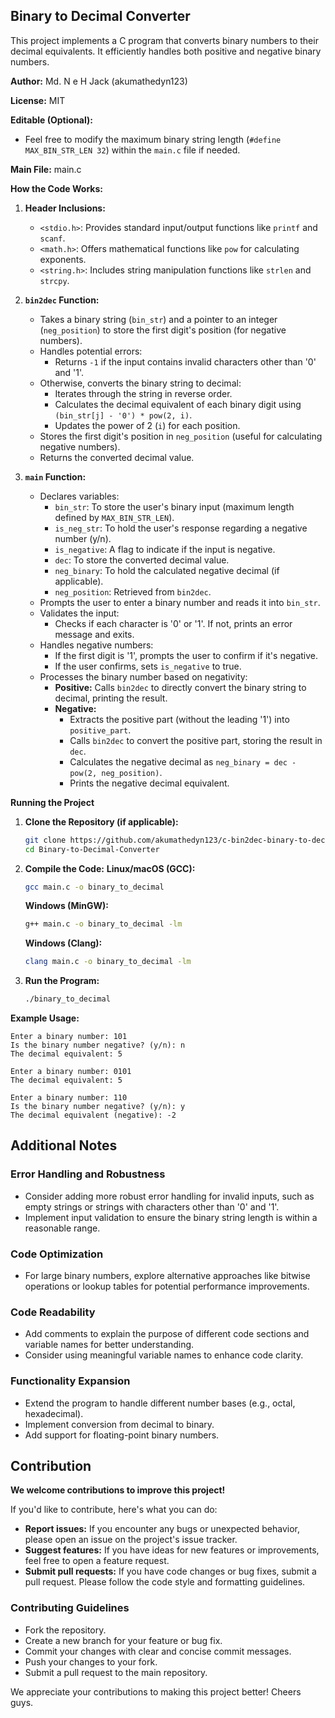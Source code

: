 ## Binary to Decimal Converter

This project implements a C program that converts binary numbers to their decimal equivalents. It efficiently handles both positive and negative binary numbers.

**Author:** Md. N e H Jack (akumathedyn123)

**License:** MIT

**Editable (Optional):**

* Feel free to modify the maximum binary string length (`#define MAX_BIN_STR_LEN 32`) within the `main.c` file if needed.

**Main File:** main.c

**How the Code Works:**

1. **Header Inclusions:**
   - `<stdio.h>`: Provides standard input/output functions like `printf` and `scanf`.
   - `<math.h>`: Offers mathematical functions like `pow` for calculating exponents.
   - `<string.h>`: Includes string manipulation functions like `strlen` and `strcpy`.

2. **`bin2dec` Function:**
   - Takes a binary string (`bin_str`) and a pointer to an integer (`neg_position`) to store the first digit's position (for negative numbers).
   - Handles potential errors:
     - Returns `-1` if the input contains invalid characters other than '0' and '1'.
   - Otherwise, converts the binary string to decimal:
     - Iterates through the string in reverse order.
     - Calculates the decimal equivalent of each binary digit using `(bin_str[j] - '0') * pow(2, i)`.
     - Updates the power of 2 (`i`) for each position.
   - Stores the first digit's position in `neg_position` (useful for calculating negative numbers).
   - Returns the converted decimal value.

3. **`main` Function:**
   - Declares variables:
     - `bin_str`: To store the user's binary input (maximum length defined by `MAX_BIN_STR_LEN`).
     - `is_neg_str`: To hold the user's response regarding a negative number (y/n).
     - `is_negative`: A flag to indicate if the input is negative.
     - `dec`: To store the converted decimal value.
     - `neg_binary`: To hold the calculated negative decimal (if applicable).
     - `neg_position`: Retrieved from `bin2dec`.
   - Prompts the user to enter a binary number and reads it into `bin_str`.
   - Validates the input:
     - Checks if each character is '0' or '1'. If not, prints an error message and exits.
   - Handles negative numbers:
     - If the first digit is '1', prompts the user to confirm if it's negative.
     - If the user confirms, sets `is_negative` to true.
   - Processes the binary number based on negativity:
     - **Positive:** Calls `bin2dec` to directly convert the binary string to decimal, printing the result.
     - **Negative:**
       - Extracts the positive part (without the leading '1') into `positive_part`.
       - Calls `bin2dec` to convert the positive part, storing the result in `dec`.
       - Calculates the negative decimal as `neg_binary = dec - pow(2, neg_position)`.
       - Prints the negative decimal equivalent.

**Running the Project**

1. **Clone the Repository (if applicable):**
   ```bash
   git clone https://github.com/akumathedyn123/c-bin2dec-binary-to-decimal.git
   cd Binary-to-Decimal-Converter
   ```

2. **Compile the Code:**
   **Linux/macOS (GCC):**
   ```bash
   gcc main.c -o binary_to_decimal
   ```
   **Windows (MinGW):**
   ```bash
   g++ main.c -o binary_to_decimal -lm
   ```
   **Windows (Clang):**
   ```bash
   clang main.c -o binary_to_decimal -lm
   ```

3. **Run the Program:**
   ```bash
   ./binary_to_decimal
   ```

**Example Usage:**

```
Enter a binary number: 101
Is the binary number negative? (y/n): n
The decimal equivalent: 5

Enter a binary number: 0101
The decimal equivalent: 5

Enter a binary number: 110
Is the binary number negative? (y/n): y
The decimal equivalent (negative): -2
```

## Additional Notes

### Error Handling and Robustness
* Consider adding more robust error handling for invalid inputs, such as empty strings or strings with characters other than '0' and '1'.
* Implement input validation to ensure the binary string length is within a reasonable range.

### Code Optimization
* For large binary numbers, explore alternative approaches like bitwise operations or lookup tables for potential performance improvements.

### Code Readability
* Add comments to explain the purpose of different code sections and variable names for better understanding.
* Consider using meaningful variable names to enhance code clarity.

### Functionality Expansion
* Extend the program to handle different number bases (e.g., octal, hexadecimal).
* Implement conversion from decimal to binary.
* Add support for floating-point binary numbers.


## Contribution

**We welcome contributions to improve this project!**

If you'd like to contribute, here's what you can do:

* **Report issues:** If you encounter any bugs or unexpected behavior, please open an issue on the project's issue tracker.
* **Suggest features:** If you have ideas for new features or improvements, feel free to open a feature request.
* **Submit pull requests:** If you have code changes or bug fixes, submit a pull request. Please follow the code style and formatting guidelines.

### Contributing Guidelines

* Fork the repository.
* Create a new branch for your feature or bug fix.
* Commit your changes with clear and concise commit messages.
* Push your changes to your fork.
* Submit a pull request to the main repository.

We appreciate your contributions to making this project better! Cheers guys.
